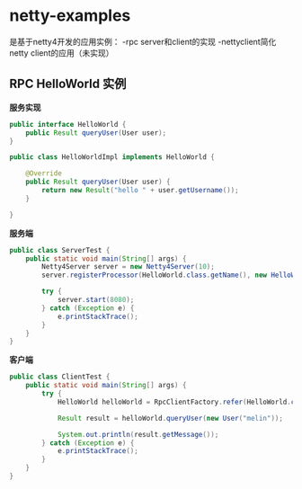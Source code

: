 netty-examples 
==============

是基于netty4开发的应用实例：
-rpc server和client的实现
-nettyclient简化netty client的应用（未实现）

RPC HelloWorld 实例
-------------------

<b>服务实现</b>

```java
public interface HelloWorld {
	public Result queryUser(User user);
}
```
```java
public class HelloWorldImpl implements HelloWorld {

	@Override
	public Result queryUser(User user) {
		return new Result("hello " + user.getUsername());
	}

}
```

<b>服务端</b>

```java
public class ServerTest {
	public static void main(String[] args) {
		Netty4Server server = new Netty4Server(10);
		server.registerProcessor(HelloWorld.class.getName(), new HelloWorldImpl());

		try {
			server.start(8080);
		} catch (Exception e) {
			e.printStackTrace();
		}
	}
}
```

<b>客户端</b>

```java
public class ClientTest {
	public static void main(String[] args) {
		try {
			HelloWorld helloWorld = RpcClientFactory.refer(HelloWorld.class, "localhost", 8080);

			Result result = helloWorld.queryUser(new User("melin")); 

			System.out.println(result.getMessage());
		} catch (Exception e) {
			e.printStackTrace();
		}
	}
}
```
